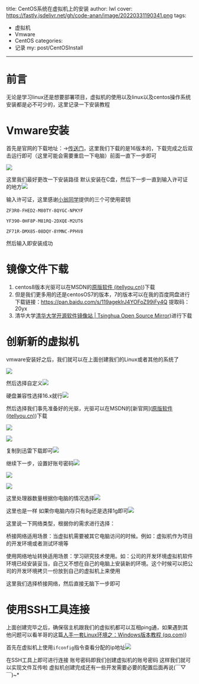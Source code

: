 title: CentOS系统在虚拟机上的安装
author: lwl
cover: https://fastly.jsdelivr.net/gh/code-anan/image/20220331190341.png
tags:
  - 虚拟机
  - Vmware
  - CentOS
categories:
  - 记录
my: post/CentOSInstall
---

# 前言

无论是学习linux还是想要部署项目，虚拟机的使用以及linux以及centos操作系统安装都是必不可少的，这里记录一下安装教程

# Vmware安装

首先是官网的下载地址：->[传送门](https://www.vmware.com/go/getworkstation-win)，这里我们下载的是16版本的，下载完成之后双击运行即可（这里可能会需要重启一下电脑）前面一直下一步即可

![](https://fastly.jsdelivr.net/gh/code-anan/image/20220331133612.png)

这里我们最好更改一下安装路径 默认安装在C盘，然后下一步一直到输入许可证的地方![](https://fastly.jsdelivr.net/gh/code-anan/image/20220331133952.png)

输入许可证，这里感谢[小翁同学]([还在用旧版本VMWare？不如安装最新的16.0！_哔哩哔哩_bilibili](https://www.bilibili.com/video/BV1eo4y1o77M?spm_id_from=333.337.search-card.all.click))提供的三个可使用密钥

`ZF3R0-FHED2-M80TY-8QYGC-NPKYF`

`YF390-0HF8P-M81RQ-2DXQE-M2UT6`

`ZF71R-DMX85-08DQY-8YMNC-PPHV8`

然后输入即安装成功

# 镜像文件下载

1. centos8版本光驱可以在MSDN的[原版软件 (itellyou.cn)](https://next.itellyou.cn/Original/#cbp=Product?ID=dfb4715d-5e52-ea11-bd34-b025aa28351d))下载
2. 但是我们更多用的还是centosOS7的版本，7的版本可以在我的百度网盘进行下载链接：https://pan.baidu.com/s/119ageklrJ4YOFoZ99iFy4Q 
   提取码：20yx
3. 清华大学[清华大学开源软件镜像站 | Tsinghua Open Source Mirror](https://mirrors.tuna.tsinghua.edu.cn/))进行下载

# 创新新的虚拟机

vmware安装好之后，我们就可以在上面创建我们的Linux或者其他的系统了

![](https://fastly.jsdelivr.net/gh/code-anan/image/20220331134430.png)

然后选择自定义![](https://fastly.jsdelivr.net/gh/code-anan/image/20220331134527.png)

硬盘兼容性选择16.x就行![](https://fastly.jsdelivr.net/gh/code-anan/image/20220331134644.png)

然后选择我们事先准备好的光驱，光驱可以在MSDN的[新官网]([原版软件 (itellyou.cn)](https://next.itellyou.cn/Original/#cbp=Product?ID=dfb4715d-5e52-ea11-bd34-b025aa28351d))下载

![](https://fastly.jsdelivr.net/gh/code-anan/image/20220331134747.png)

![](https://fastly.jsdelivr.net/gh/code-anan/image/20220331135009.png)

复制到迅雷下载即可![](https://fastly.jsdelivr.net/gh/code-anan/image/20220331135056.png)

继续下一步，设置好账号密码![](https://fastly.jsdelivr.net/gh/code-anan/image/20220331135143.png)

![](https://fastly.jsdelivr.net/gh/code-anan/image/20220331135312.png)

![](https://fastly.jsdelivr.net/gh/code-anan/image/20220331135512.png)

这里处理器数量根据你电脑的情况选择![](https://fastly.jsdelivr.net/gh/code-anan/image/20220331135557.png)

这里也是一样 如果你电脑内存只有8g还是选择1g即可![](https://fastly.jsdelivr.net/gh/code-anan/image/20220331135700.png)

这里说一下网络类型，根据你的需求进行选择：

桥接网络适用场景：当虚拟机需要被其它电脑访问的时候。例如：虚拟机作为项目的开发环境或者测试环境等

使用网络地址转换适用场景：学习研究技术使用。如：公司的开发环境虚拟机软件环境已经安装妥当，自己又不想在自己的电脑上安装新的环境。这个时候可以把公司的开发环境拷贝一份放到自己的虚拟机上来使用

这里我们选择桥接网络，然后直接无脑下一步即可

# 使用SSH工具连接

上面创建完毕之后，确保宿主机跟我们的虚拟机都可以互相ping通，如果遇到其他问题可以看羊哥的这篇[人手一套Linux环境之：Windows版本教程 (qq.com)](https://mp.weixin.qq.com/s/onVwwEQ1DAwbvK7qS2YNxg))

首先在虚拟机上使用`ifconfig`指令查看分配的ip地址![](https://fastly.jsdelivr.net/gh/code-anan/image/20220331162347.png)

在SSH工具上即可进行连接 账号密码即我们创建虚拟机的账号密码 这样我们就可以实现文件互传啦 虚拟机创建完成还有一些开发需要必要的配置后面再说(￣▽￣)~*